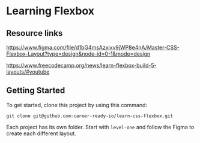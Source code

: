 # Learning Flexbox


## Resource links
https://www.figma.com/file/d1bG4msAzxixv9jWP8e4nA/Master-CSS-Flexbox-Layout?type=design&node-id=0-1&mode=design

https://www.freecodecamp.org/news/learn-flexbox-build-5-layouts/#youtube

## Getting Started

To get started, clone this project by using this command: 
```shell
git clone git@github.com:career-ready-io/learn-css-flexbox.git
```

Each project has its own folder. Start with `level-one` and follow the Figma to create each different layout.

